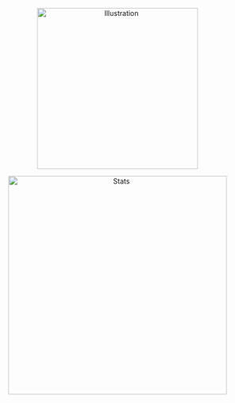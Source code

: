 <p align="center"><img src="https://github.com/SNDST00M/SNDST00M/raw/main/console.svg" alt="Illustration" width="324" /></p>

<p align="center"><img src="https://github-readme-stats.vercel.app/api?username=SNDST00M&show_icons=true&hide_border=true&bg_color=161b22&icon_color=79c0ff&text_color=c9d1d9&title_color=79c0ff" alt="Stats" width="440" /></p>
